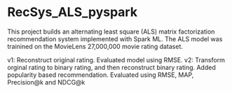 # RecSys_ALS_pyspark

This project builds an alternating least square (ALS) matrix factorization recommendation system implemented with Spark ML.
The ALS model was trainined on the MovieLens 27,000,000 movie rating dataset. 

v1: Reconstruct original rating. Evaluated model using RMSE.
v2: Transform orginal rating to binary rating, and then reconstruct binary rating. Added popularity based recommendation. Evaluated using RMSE, MAP, Precision@k and NDCG@k

